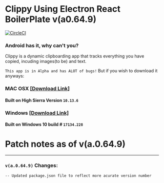 # Clippy Using Electron React BoilerPlate v(a0.64.9)

[![CircleCI](https://circleci.com/gh/Jarmahent/Clippy.svg?style=svg)](https://circleci.com/gh/Jarmahent/Clippy)

### Android has it, why can't you?

Clippy is a dynamic clipboarding app that tracks everything you have copied, incuding images(to be) and text.

`This app is in Alpha and has ALOT of bugs!`
But if you wish to download it anyways:

### MAC OSX [[Download Link]](https://www.dropbox.com/s/xgr3dbbs48wmy5j/Clippy-1.0.0.dmg?dl=0)

#### Built on High Sierra Version `10.13.6`

### Windows [[Download Link]](https://www.dropbox.com/s/315fd4zv20ewwc6/Clippy%20Setup%201.0.0.rar?dl=0)

#### Built on Windows 10 build # `17134.228`

# Patch notes as of v(a.0.64.9)

---

### `v(a.0.64.9)` Changes:

`-- Updated package.json file to reflect more acurate version number`

